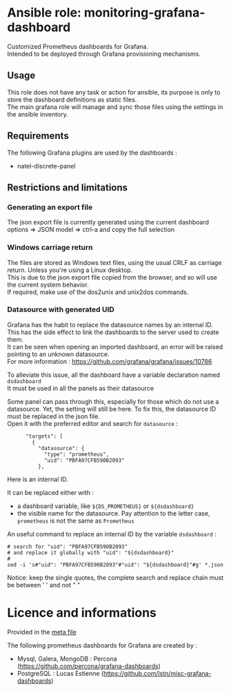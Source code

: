 # Ansible role: monitoring-grafana-dashboard

Customized Prometheus dashboards for Grafana.  
Intended to be deployed through Grafana provisioning mechanisms.


## Usage

This role does not have any task or action for ansible, its purpose is only to store the dashboard definitions as static files.  
The main grafana role will manage and sync those files using the settings in the ansible inventory.


## Requirements

The following Grafana plugins are used by the dashboards :  
* natel-discrete-panel 


## Restrictions and limitations

### Generating an export file

The json export file is currently generated using the current dashboard options => JSON model => ctrl-a and copy the full selection


### Windows carriage return

The files are stored as Windows text files, using the usual CRLF as carriage return. Unless you're using a Linux desktop.  
This is due to the json export file copied from the browser, and so will use the current system behavior.  
If required, make use of the dos2unix and unix2dos commands.


### Datasource with generated UID

Grafana has the habit to replace the datasource names by an internal ID. This has the side effect to link the dashboards to the server used to create them.  
It can be seen when opening an imported dashboard, an error will be raised pointing to an unknown datasource.  
For more information : https://github.com/grafana/grafana/issues/10786

To alleviate this issue, all the dashboard have a variable declaration named `dsdashboard`  
It must be used in all the panels as their datasource

Some panel can pass through this, especially for those which do not use a datasource. Yet, the setting will still be here.
To fix this, the datasource ID must be replaced in the json file.  
Open it with the preferred editor and search for `datasource` :
```
      "targets": [
        {
          "datasource": {
            "type": "prometheus",
            "uid": "PBFA97CFB590B2093"
          },
```
Here is an internal ID.  

It can be replaced either with : 
* a dashboard variable, like `${DS_PROMETHEUS}` or `${dsdashboard}`
* the visible name for the datasource. Pay attention to the letter case, `prometheus` is not the same as `Prometheus`

An useful command to replace an internal ID by the variable `dsdashboard` :
```
# search for "uid": "PBFA97CFB590B2093"
# and replace it globally with "uid": "${dsdashboard}"
#
sed -i 's#"uid": "PBFA97CFB590B2093"#"uid": "${dsdashboard}"#g' *.json
```

Notice: keep the single quotes, the complete search and replace chain must be between ' ' and not " "


# Licence and informations

Provided in the [meta file](meta/main.yml)

The following prometheus dashboards for Grafana are created by :  
* Mysql, Galera, MongoDB : Percona (https://github.com/percona/grafana-dashboards)
* PostgreSQL : Lucas Estienne (https://github.com/lstn/misc-grafana-dashboards)

